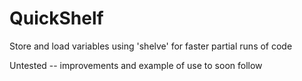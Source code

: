 # QuickShelf
Store and load variables using 'shelve' for faster partial runs of code

Untested -- improvements and example of use to soon follow
